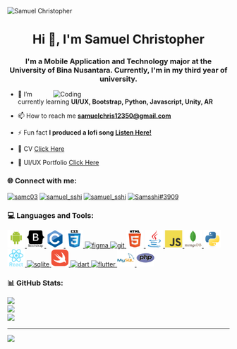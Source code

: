 <!-- [![MasterHead](https://camo.githubusercontent.com/0a9108cfcbe39b4394f02381a7832bed5d7a33b334e0d6d336e638fbdcf19069/68747470733a2f2f6d79776562323030322e77337370616365732e636f6d2f4e65772d504e432d416e696d617465642d42616e6e6572732e676966)](https://rishavchanda.io) -->

![Samuel Christopher](https://user-images.githubusercontent.com/94049575/194514226-d5dde70a-d058-4716-9583-76568595cd79.png)

<h1 align="center">Hi 👋, I'm Samuel Christopher</h1>
<h3 align="center">I'm a Mobile Application and Technology major at the University of Bina Nusantara. Currently, I'm in my third year of university.</h3>

<img align="right" alt="Coding" width="400" src="https://media0.giphy.com/media/qgQUggAC3Pfv687qPC/giphy.gif?cid=790b7611ec0e4235d23ba8736b8575c2d3357953fea86f58&rid=giphy.gif&ct=g">

<!-- <p align="left"> <img src="https://komarev.com/ghpvc/?username=samuel-sshi&label=Profile%20views&color=0e75b6&style=flat" alt="samuel-sshi" /> </p> -->

- 🌱 I’m currently learning **UI/UX, Bootstrap, Python, Javascript, Unity, AR**

- 📫 How to reach me **samuelchris12350@gmail.com**

- ⚡ Fun fact **I produced a lofi song [Listen Here!](https://open.spotify.com/track/4AgraPJCqje0Z0Ag8Oav4B?si=0295d52eb00e442d)**

- 🧾 CV [Click Here](https://dropover.cloud/a7c98a)

- 📱 UI/UX Portfolio [Click Here](https://drive.google.com/file/d/13p8DAelsAibtzk71BT3Mn9dA8UNpQJSS/view?usp=sharing)

<h3 align="left">🌐 Connect with me:</h3>
<p align="left">
<a href="https://linkedin.com/in/samc03" target="blank"><img align="center" src="https://raw.githubusercontent.com/rahuldkjain/github-profile-readme-generator/master/src/images/icons/Social/linked-in-alt.svg" alt="samc03" height="30" width="40" /></a>
<a href="https://instagram.com/samuel_sshi" target="blank"><img align="center" src="https://raw.githubusercontent.com/rahuldkjain/github-profile-readme-generator/master/src/images/icons/Social/instagram.svg" alt="samuel_sshi" height="30" width="40" /></a>
<a href="https://dribbble.com/samuel_sshi" target="blank"><img align="center" src="https://raw.githubusercontent.com/rahuldkjain/github-profile-readme-generator/master/src/images/icons/Social/dribbble.svg" alt="samuel_sshi" height="30" width="40" /></a>
<a href="https://discord.gg/Samsshi#3909" target="blank"><img align="center" src="https://raw.githubusercontent.com/rahuldkjain/github-profile-readme-generator/master/src/images/icons/Social/discord.svg" alt="Samsshi#3909" height="30" width="40" /></a>
</p>

<h3 align="left">💻 Languages and Tools:</h3>
<p align="left"> <a href="https://developer.android.com" target="_blank" rel="noreferrer"> <img src="https://raw.githubusercontent.com/devicons/devicon/master/icons/android/android-original-wordmark.svg" alt="android" width="40" height="40"/> </a> <a href="https://getbootstrap.com" target="_blank" rel="noreferrer"> <img src="https://raw.githubusercontent.com/devicons/devicon/master/icons/bootstrap/bootstrap-plain-wordmark.svg" alt="bootstrap" width="40" height="40"/> </a> <a href="https://www.cprogramming.com/" target="_blank" rel="noreferrer"> <img src="https://raw.githubusercontent.com/devicons/devicon/master/icons/c/c-original.svg" alt="c" width="40" height="40"/> </a> <a href="https://www.w3schools.com/css/" target="_blank" rel="noreferrer"> <img src="https://raw.githubusercontent.com/devicons/devicon/master/icons/css3/css3-original-wordmark.svg" alt="css3" width="40" height="40"/> </a> <a href="https://www.figma.com/" target="_blank" rel="noreferrer"> <img src="https://www.vectorlogo.zone/logos/figma/figma-icon.svg" alt="figma" width="40" height="40"/> </a> <a href="https://git-scm.com/" target="_blank" rel="noreferrer"> <img src="https://www.vectorlogo.zone/logos/git-scm/git-scm-icon.svg" alt="git" width="40" height="40"/> </a> <a href="https://www.w3.org/html/" target="_blank" rel="noreferrer"> <img src="https://raw.githubusercontent.com/devicons/devicon/master/icons/html5/html5-original-wordmark.svg" alt="html5" width="40" height="40"/> </a> <a href="https://www.java.com" target="_blank" rel="noreferrer"> <img src="https://raw.githubusercontent.com/devicons/devicon/master/icons/java/java-original.svg" alt="java" width="40" height="40"/> </a> <a href="https://developer.mozilla.org/en-US/docs/Web/JavaScript" target="_blank" rel="noreferrer"> <img src="https://raw.githubusercontent.com/devicons/devicon/master/icons/javascript/javascript-original.svg" alt="javascript" width="40" height="40"/> </a> <a href="https://www.mongodb.com/" target="_blank" rel="noreferrer"> <img src="https://raw.githubusercontent.com/devicons/devicon/master/icons/mongodb/mongodb-original-wordmark.svg" alt="mongodb" width="40" height="40"/> </a> <a href="https://www.python.org" target="_blank" rel="noreferrer"> <img src="https://raw.githubusercontent.com/devicons/devicon/master/icons/python/python-original.svg" alt="python" width="40" height="40"/> </a> <a href="https://reactjs.org/" target="_blank" rel="noreferrer"> <img src="https://raw.githubusercontent.com/devicons/devicon/master/icons/react/react-original-wordmark.svg" alt="react" width="40" height="40"/> </a> <a href="https://www.sqlite.org/" target="_blank" rel="noreferrer"> <img src="https://www.vectorlogo.zone/logos/sqlite/sqlite-icon.svg" alt="sqlite" width="40" height="40"/> </a> <a href="https://developer.apple.com/swift/" target="_blank" rel="noreferrer"> <img src="https://raw.githubusercontent.com/devicons/devicon/master/icons/swift/swift-original.svg" alt="swift" width="40" height="40"/> </a> <a href="https://dart.dev" target="_blank" rel="noreferrer"> <img src="https://www.vectorlogo.zone/logos/dartlang/dartlang-icon.svg" alt="dart" width="40" height="40"/> </a> <a href="https://flutter.dev" target="_blank" rel="noreferrer"> <img src="https://www.vectorlogo.zone/logos/flutterio/flutterio-icon.svg" alt="flutter" width="40" height="40"/> </a> <a href="https://www.mysql.com/" target="_blank" rel="noreferrer"> <img src="https://raw.githubusercontent.com/devicons/devicon/master/icons/mysql/mysql-original-wordmark.svg" alt="mysql" width="40" height="40"/> </a> <a href="https://www.php.net" target="_blank" rel="noreferrer"> <img src="https://raw.githubusercontent.com/devicons/devicon/master/icons/php/php-original.svg" alt="php" width="40" height="40"/> </a> </p>


### 📊 GitHub Stats:
![](https://github-readme-stats.vercel.app/api?username=samuel-sshi&theme=swift&hide_border=true&include_all_commits=false&count_private=false)<br/>
![](https://github-readme-streak-stats.herokuapp.com/?user=samuel-sshi&theme=swift&hide_border=true)<br/>
![](https://github-readme-stats.vercel.app/api/top-langs/?username=samuel-sshi&theme=swift&hide_border=true&include_all_commits=false&count_private=false&layout=compact)

---
[![](https://visitcount.itsvg.in/api?id=samuel-sshi&icon=0&color=0)](https://visitcount.itsvg.in)
